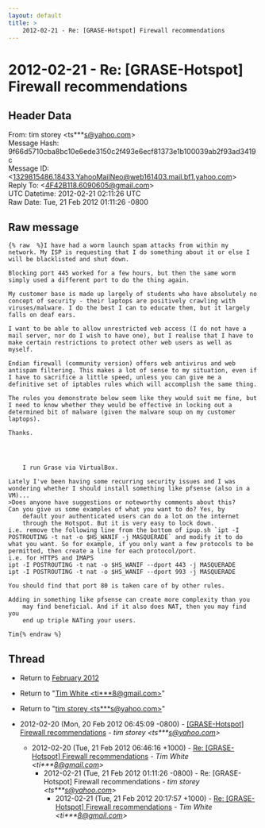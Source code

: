 ```yaml
---
layout: default
title: >
    2012-02-21 - Re: [GRASE-Hotspot] Firewall recommendations
---
```


# 2012-02-21 - Re: [GRASE-Hotspot] Firewall recommendations

## Header Data

From: tim storey \<ts***s@yahoo.com\><br>
Message Hash: 9f66d5710cba8bc10e6ede3150c2f493e6ecf81373e1b100039ab2f93ad3419c<br>
Message ID: \<1329815486.18433.YahooMailNeo@web161403.mail.bf1.yahoo.com\><br>
Reply To: \<4F42B118.6090605@gmail.com\><br>
UTC Datetime: 2012-02-21 02:11:26 UTC<br>
Raw Date: Tue, 21 Feb 2012 01:11:26 -0800<br>

## Raw message

```
{% raw  %}I have had a worm launch spam attacks from within my network. My ISP is requesting that I do something about it or else I will be blacklisted and shut down.

Blocking port 445 worked for a few hours, but then the same worm simply used a different port to do the thing again.

My customer base is made up largely of students who have absolutely no concept of security - their laptops are positively crawling with viruses/malware. I do the best I can to educate them, but it largely falls on deaf ears.

I want to be able to allow unrestricted web access (I do not have a mail server, nor do I wish to have one), but I realise that I have to make certain restrictions to protect other web users as well as myself.

Endian firewall (community version) offers web antivirus and web antispam filtering. This makes a lot of sense to my situation, even if I have to sacrifice a little speed, unless you can give me a definitive set of iptables rules which will accomplish the same thing.

The rules you demonstrate below seem like they would suit me fine, but I need to know whether they would be effective in locking out a determined bit of malware (given the malware soup on my customer laptops).

Thanks.




    I run Grase via VirtualBox.

Lately I've been having some recurring security issues and I was wondering whether I should install something like pfsense (also in a VM)...
>Does anyone have suggestions or noteworthy comments about this?
Can you give us some examples of what you want to do? Yes, by
    default your authenticated users can do a lot on the internet
    through the Hotspot. But it is very easy to lock down.
i.e. remove the following line from the bottom of ipup.sh `ipt -I POSTROUTING -t nat -o $HS_WANIF -j MASQUERADE` and modify it to do what you want. So for example, if you only want a few protocols to be permitted, then create a line for each protocol/port.
i.e. for HTTPS and IMAPS
ipt -I POSTROUTING -t nat -o $HS_WANIF --dport 443 -j MASQUERADE
ipt -I POSTROUTING -t nat -o $HS_WANIF --dport 993 -j MASQUERADE

You should find that port 80 is taken care of by other rules.

Adding in something like pfsense can create more complexity than you
    may find beneficial. And if it also does NAT, then you may find you
    end up triple NATing your users.

Tim{% endraw %}
```

## Thread

+ Return to [February 2012](/archive/2012/02)

+ Return to "[Tim White <ti***8<span>@</span>gmail.com>](/authors/ti___8_at_gmail_com)"
+ Return to "[tim storey <ts***s<span>@</span>yahoo.com>](/authors/ts___s_at_yahoo_com)"

+ 2012-02-20 (Mon, 20 Feb 2012 06:45:09 -0800) - [[GRASE-Hotspot] Firewall recommendations](/archive/2012/02/7a09dc47c79e133953ebaf4a8e29897278d9ba827d9d6b7c8adc6277295f77bc) - _tim storey \<ts***s@yahoo.com\>_
  + 2012-02-20 (Tue, 21 Feb 2012 06:46:16 +1000) - [Re: [GRASE-Hotspot] Firewall recommendations](/archive/2012/02/f9cbde5d82192bb9e3921922bb4b188be14f68d9f902cbec88ba63153c2d9a3d) - _Tim White \<ti***8@gmail.com\>_
    + 2012-02-21 (Tue, 21 Feb 2012 01:11:26 -0800) - Re: [GRASE-Hotspot] Firewall recommendations - _tim storey \<ts***s@yahoo.com\>_
      + 2012-02-21 (Tue, 21 Feb 2012 20:17:57 +1000) - [Re: [GRASE-Hotspot] Firewall recommendations](/archive/2012/02/c7bb8fea123ec9557f0f5522094acf1c9a56cd564dd76a6f354f309e14ac9546) - _Tim White \<ti***8@gmail.com\>_

